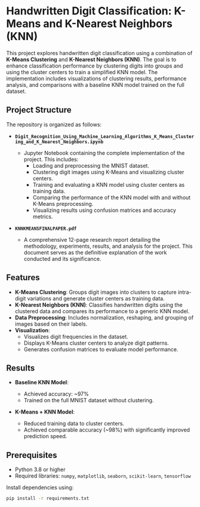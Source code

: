 # Handwritten Digit Classification: K-Means and K-Nearest Neighbors (KNN)

This project explores handwritten digit classification using a combination of **K-Means Clustering** and **K-Nearest Neighbors (KNN)**. The goal is to enhance classification performance by clustering digits into groups and using the cluster centers to train a simplified KNN model. The implementation includes visualizations of clustering results, performance analysis, and comparisons with a baseline KNN model trained on the full dataset.

## Project Structure

The repository is organized as follows:

- **`Digit_Recognition_Using_Machine_Learning_Algorithms_K_Means_Clustering_and_K_Nearest_Neighbors.ipynb`**  
  - Jupyter Notebook containing the complete implementation of the project. This includes:
    - Loading and preprocessing the MNIST dataset.
    - Clustering digit images using K-Means and visualizing cluster centers.
    - Training and evaluating a KNN model using cluster centers as training data.
    - Comparing the performance of the KNN model with and without K-Means preprocessing.
    - Visualizing results using confusion matrices and accuracy metrics.

- **`KNNKMEANSFINALPAPER.pdf`**  
  - A comprehensive 12-page research report detailing the methodology, experiments, results, and analysis for the project. This document serves as the definitive explanation of the work conducted and its significance.

## Features

- **K-Means Clustering**: Groups digit images into clusters to capture intra-digit variations and generate cluster centers as training data.
- **K-Nearest Neighbors (KNN)**: Classifies handwritten digits using the clustered data and compares its performance to a generic KNN model.
- **Data Preprocessing**: Includes normalization, reshaping, and grouping of images based on their labels.
- **Visualization**:
  - Visualizes digit frequencies in the dataset.
  - Displays K-Means cluster centers to analyze digit patterns.
  - Generates confusion matrices to evaluate model performance.

## Results

- **Baseline KNN Model**:
  - Achieved accuracy: ~97%
  - Trained on the full MNIST dataset without clustering.

- **K-Means + KNN Model**:
  - Reduced training data to cluster centers.
  - Achieved comparable accuracy (~98%) with significantly improved prediction speed.

## Prerequisites

- Python 3.8 or higher
- Required libraries: `numpy`, `matplotlib`, `seaborn`, `scikit-learn`, `tensorflow`

Install dependencies using:
```bash
pip install -r requirements.txt
